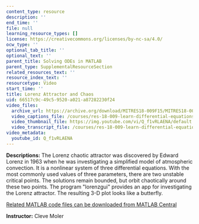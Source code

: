```yaml
---
content_type: resource
description: ''
end_time: ''
file: null
learning_resource_types: []
license: https://creativecommons.org/licenses/by-nc-sa/4.0/
ocw_type: ''
optional_tab_title: ''
optional_text: ''
parent_title: Solving ODEs in MATLAB
parent_type: SupplementalResourceSection
related_resources_text: ''
resource_index_text: ''
resourcetype: Video
start_time: ''
title: Lorenz Attractor and Chaos
uid: 66517c9c-49c5-9520-a021-a87282230f24
video_files:
  archive_url: https://archive.org/download/MITRES18-009F15/MITRES18-009F15_odes_12_300k.mp4
  video_captions_file: /courses/res-18-009-learn-differential-equations-up-close-with-gilbert-strang-and-cleve-moler-fall-2015/6fdd6786bf205f39abdef8ea84e38177_Q_f1vRLAENA.vtt
  video_thumbnail_file: https://img.youtube.com/vi/Q_f1vRLAENA/default.jpg
  video_transcript_file: /courses/res-18-009-learn-differential-equations-up-close-with-gilbert-strang-and-cleve-moler-fall-2015/229a43b80a3915228049830b107c4b8f_Q_f1vRLAENA.pdf
video_metadata:
  youtube_id: Q_f1vRLAENA
---
```


**Descriptions:** The Lorenz chaotic attractor was discovered by Edward Lorenz in 1963 when he was investigating a simplified model of atmospheric convection. It is a nonlinear system of three differential equations. With the most commonly used values of three parameters, there are two unstable critical points. The solutions remain bounded, but orbit chaotically around these two points. The program "lorenzgui" provides an app for investigating the Lorenz attractor. The resulting 3-D plot looks like a butterfly.

[Related MATLAB code files can be downloaded from MATLAB Central](http://www.mathworks.com/matlabcentral/fileexchange/54611)

**Instructor:** Cleve Moler


